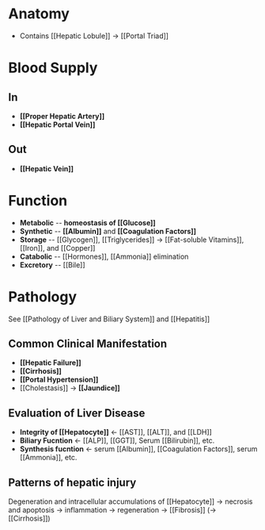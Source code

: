 # Anatomy
- Contains [[Hepatic Lobule]] -> [[Portal Triad]]

# Blood Supply
## In
- **[[Proper Hepatic Artery]]**
- **[[Hepatic Portal Vein]]**
## Out
- **[[Hepatic Vein]]**

# Function
- **Metabolic** -- **homeostasis of [[Glucose]]**
- **Synthetic** -- **[[Albumin]]** and **[[Coagulation Factors]]**
- **Storage** -- [[Glycogen]], [[Triglycerides]] -> [[Fat-soluble Vitamins]], [[Iron]], and [[Copper]]
- **Catabolic** -- [[Hormones]], [[Ammonia]] elimination
- **Excretory** -- [[Bile]]

# Pathology
See [[Pathology of Liver and Biliary System]] and [[Hepatitis]]

## Common Clinical Manifestation
- **[[Hepatic Failure]]**
- **[[Cirrhosis]]**
- **[[Portal Hypertension]]**
- [[Cholestasis]] -> **[[Jaundice]]**

## Evaluation of Liver Disease
- **Integrity of [[Hepatocyte]]** <- [[AST]], [[ALT]], and [[LDH]]
- **Biliary Fucntion** <- [[ALP]], [[GGT]], Serum [[Bilirubin]], etc.
- **Synthesis fucntion** <- serum [[Albumin]], [[Coagulation Factors]], serum [[Ammonia]], etc.

## Patterns of hepatic injury
Degeneration and intracellular accumulations of [[Hepatocyte]] -> necrosis and apoptosis -> inflammation -> regeneration -> [[Fibrosis]] (-> [[Cirrhosis]])